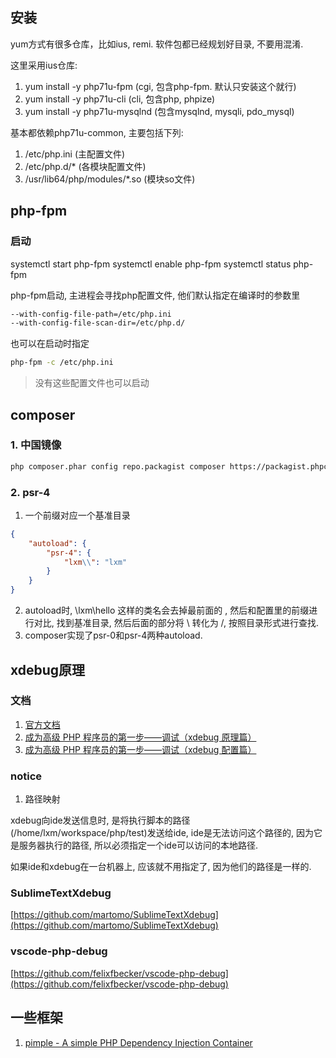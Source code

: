 ## 安装

yum方式有很多仓库，比如ius, remi. 软件包都已经规划好目录, 不要用混淆.

这里采用ius仓库:

1. yum install -y php71u-fpm (cgi, 包含php-fpm. 默认只安装这个就行)
2. yum install -y php71u-cli (cli, 包含php, phpize)
3. yum install -y php71u-mysqlnd (包含mysqlnd, mysqli, pdo_mysql)

基本都依赖php71u-common, 主要包括下列:

1. /etc/php.ini (主配置文件)
2. /etc/php.d/* (各模块配置文件)
3. /usr/lib64/php/modules/*.so (模块so文件)


## php-fpm

### 启动

systemctl start php-fpm
systemctl enable php-fpm
systemctl status php-fpm

php-fpm启动, 主进程会寻找php配置文件, 他们默认指定在编译时的参数里

```sh
--with-config-file-path=/etc/php.ini
--with-config-file-scan-dir=/etc/php.d/
```

也可以在启动时指定

```sh
php-fpm -c /etc/php.ini
```

> 没有这些配置文件也可以启动


## composer

### 1. 中国镜像

```bash
php composer.phar config repo.packagist composer https://packagist.phpcomposer.com
```

### 2. psr-4

1. 一个前缀对应一个基准目录
```json
{
    "autoload": {
        "psr-4": {
            "lxm\\": "lxm"
        }
    }
}
```
2. autoload时, \lxm\hello 这样的类名会去掉最前面的 \, 然后和配置里的前缀进行对比, 找到基准目录, 然后后面的部分将 \ 转化为 /, 按照目录形式进行查找.
3. composer实现了psr-0和psr-4两种autoload.


## xdebug原理

### 文档

1. [官方文档](https://xdebug.org/docs/)
2. [成为高级 PHP 程序员的第一步——调试（xdebug 原理篇）](https://laravel-china.org/articles/4090/the-first-step-to-becoming-a-senior-php-programmer-debugging-xdebug-principle)
3. [成为高级 PHP 程序员的第一步——调试（xdebug 配置篇）](https://laravel-china.org/articles/4098/the-first-step-to-becoming-a-senior-php-programmer-debug-xdebug-configuration)

### notice

1. 路径映射

xdebug向ide发送信息时, 是将执行脚本的路径(/home/lxm/workspace/php/test)发送给ide, ide是无法访问这个路径的, 因为它是服务器执行的路径, 所以必须指定一个ide可以访问的本地路径.

如果ide和xdebug在一台机器上, 应该就不用指定了, 因为他们的路径是一样的.

### SublimeTextXdebug

[https://github.com/martomo/SublimeTextXdebug](https://github.com/martomo/SublimeTextXdebug)

### vscode-php-debug

[https://github.com/felixfbecker/vscode-php-debug](https://github.com/felixfbecker/vscode-php-debug)


## 一些框架

1. [pimple - A simple PHP Dependency Injection Container](https://pimple.symfony.com/)